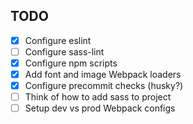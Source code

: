 ## TODO

- [x] Configure eslint
- [ ] Configure sass-lint
- [x] Configure npm scripts
- [x] Add font and image Webpack loaders
- [x] Configure precommit checks (husky?)
- [ ] Think of how to add sass to project
- [ ] Setup dev vs prod Webpack configs
